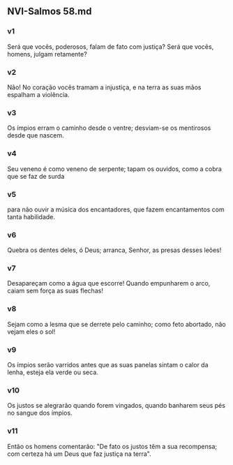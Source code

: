 ## NVI-Salmos 58.md
### v1
 Será que vocês, poderosos, falam de fato com justiça? Será que vocês, homens, julgam retamente?
### v2
 Não! No coração vocês tramam a injustiça, e na terra as suas mãos espalham a violência.
### v3
 Os ímpios erram o caminho desde o ventre; desviam-se os mentirosos desde que nascem.
### v4
 Seu veneno é como veneno de serpente; tapam os ouvidos, como a cobra que se faz de surda
### v5
 para não ouvir a música dos encantadores, que fazem encantamentos com tanta habilidade.
### v6
 Quebra os dentes deles, ó Deus; arranca, Senhor, as presas desses leões!
### v7
 Desapareçam como a água que escorre! Quando empunharem o arco, caiam sem força as suas flechas!
### v8
 Sejam como a lesma que se derrete pelo caminho; como feto abortado, não vejam eles o sol!
### v9
 Os ímpios serão varridos antes que as suas panelas sintam o calor da lenha, esteja ela verde ou seca.
### v10
 Os justos se alegrarão quando forem vingados, quando banharem seus pés no sangue dos ímpios.
### v11
 Então os homens comentarão: "De fato os justos têm a sua recompensa; com certeza há um Deus que faz justiça na terra".
